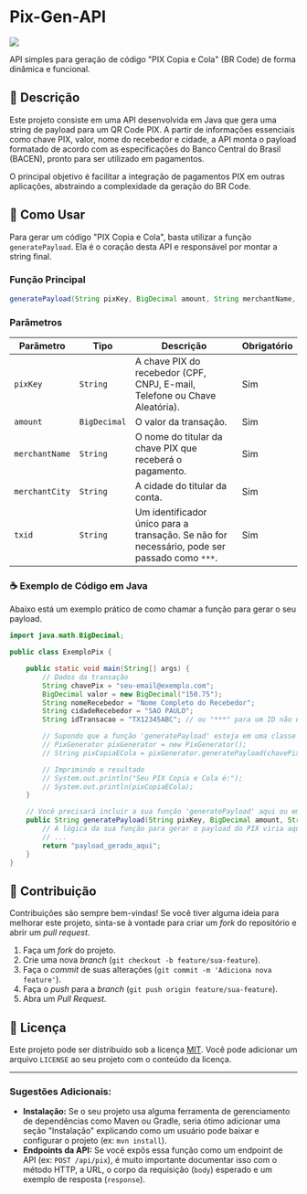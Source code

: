 # Pix-Gen-API
[![](https://jitpack.io/v/Japaneixxx/Pix-Gen-API.svg)](https://jitpack.io/#Japaneixxx/Pix-Gen-API)


API simples para geração de código "PIX Copia e Cola" (BR Code) de forma dinâmica e funcional.

## 📝 Descrição

Este projeto consiste em uma API desenvolvida em Java que gera uma string de payload para um QR Code PIX. A partir de informações essenciais como chave PIX, valor, nome do recebedor e cidade, a API monta o payload formatado de acordo com as especificações do Banco Central do Brasil (BACEN), pronto para ser utilizado em pagamentos.

O principal objetivo é facilitar a integração de pagamentos PIX em outras aplicações, abstraindo a complexidade da geração do BR Code.

## 🚀 Como Usar

Para gerar um código "PIX Copia e Cola", basta utilizar a função `generatePayload`. Ela é o coração desta API e responsável por montar a string final.

### Função Principal

```java
generatePayload(String pixKey, BigDecimal amount, String merchantName, String merchantCity, String txid)
```

### Parâmetros

| Parâmetro      | Tipo         | Descrição                                                                                               | Obrigatório |
|----------------|--------------|---------------------------------------------------------------------------------------------------------|-------------|
| `pixKey`       | `String`     | A chave PIX do recebedor (CPF, CNPJ, E-mail, Telefone ou Chave Aleatória).                                  | Sim         |
| `amount`       | `BigDecimal` | O valor da transação.                                                                                   | Sim         |
| `merchantName` | `String`     | O nome do titular da chave PIX que receberá o pagamento.                                                  | Sim         |
| `merchantCity` | `String`     | A cidade do titular da conta.                                                                           | Sim         |
| `txid`         | `String`     | Um identificador único para a transação. Se não for necessário, pode ser passado como `***`. | Sim         |

### ☕ Exemplo de Código em Java

Abaixo está um exemplo prático de como chamar a função para gerar o seu payload.

```java
import java.math.BigDecimal;

public class ExemploPix {

    public static void main(String[] args) {
        // Dados da transação
        String chavePix = "seu-email@exemplo.com";
        BigDecimal valor = new BigDecimal("150.75");
        String nomeRecebedor = "Nome Completo do Recebedor";
        String cidadeRecebedor = "SAO PAULO";
        String idTransacao = "TX12345ABC"; // ou "***" para um ID não único

        // Supondo que a função 'generatePayload' esteja em uma classe chamada 'PixGenerator'
        // PixGenerator pixGenerator = new PixGenerator();
        // String pixCopiaECola = pixGenerator.generatePayload(chavePix, valor, nomeRecebedor, cidadeRecebedor, idTransacao);

        // Imprimindo o resultado
        // System.out.println("Seu PIX Copia e Cola é:");
        // System.out.println(pixCopiaECola);
    }

    // Você precisará incluir a sua função 'generatePayload' aqui ou em uma classe separada.
    public String generatePayload(String pixKey, BigDecimal amount, String merchantName, String merchantCity, String txid) {
        // A lógica da sua função para gerar o payload do PIX viria aqui.
        // ...
        return "payload_gerado_aqui";
    }
}
```

## 🤝 Contribuição

Contribuições são sempre bem-vindas\! Se você tiver alguma ideia para melhorar este projeto, sinta-se à vontade para criar um *fork* do repositório e abrir um *pull request*.

1.  Faça um *fork* do projeto.
2.  Crie uma nova *branch* (`git checkout -b feature/sua-feature`).
3.  Faça o *commit* de suas alterações (`git commit -m 'Adiciona nova feature'`).
4.  Faça o *push* para a *branch* (`git push origin feature/sua-feature`).
5.  Abra um *Pull Request*.

## 📄 Licença

Este projeto pode ser distribuído sob a licença [MIT](https://choosealicense.com/licenses/mit/). Você pode adicionar um arquivo `LICENSE` ao seu projeto com o conteúdo da licença.

-----

### Sugestões Adicionais:

  * **Instalação:** Se o seu projeto usa alguma ferramenta de gerenciamento de dependências como Maven ou Gradle, seria ótimo adicionar uma seção "Instalação" explicando como um usuário pode baixar e configurar o projeto (ex: `mvn install`).
  * **Endpoints da API:** Se você expôs essa função como um endpoint de API (ex: `POST /api/pix`), é muito importante documentar isso com o método HTTP, a URL, o corpo da requisição (`body`) esperado e um exemplo de resposta (`response`).
